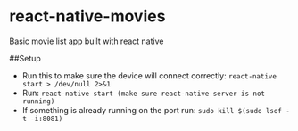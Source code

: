 # react-native-movies
Basic movie list app built with react native

##Setup
- Run this to make sure the device will connect correctly: ```react-native start > /dev/null 2>&1```
- Run: ```react-native start (make sure react-native server is not running)```
- If something is already running on the port run: ```sudo kill $(sudo lsof -t -i:8081)```
